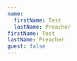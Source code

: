 ```yaml
---
name:
  firstName: Test
  lastName: Preacher
firstName: Test
lastName: Preacher
guest: false
---
```

